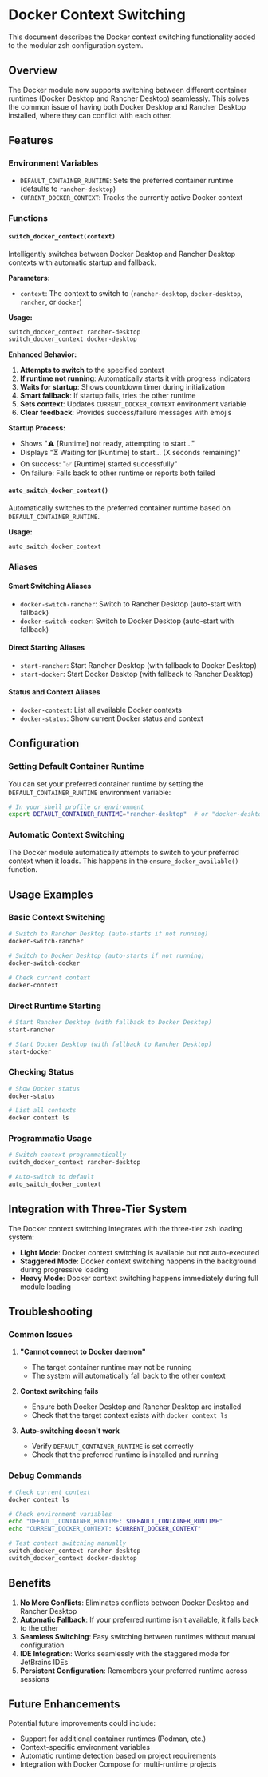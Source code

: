 # Docker Context Switching

This document describes the Docker context switching functionality added to the modular zsh configuration system.

## Overview

The Docker module now supports switching between different container runtimes (Docker Desktop and Rancher Desktop) seamlessly. This solves the common issue of having both Docker Desktop and Rancher Desktop installed, where they can conflict with each other.

## Features

### Environment Variables

- `DEFAULT_CONTAINER_RUNTIME`: Sets the preferred container runtime (defaults to `rancher-desktop`)
- `CURRENT_DOCKER_CONTEXT`: Tracks the currently active Docker context

### Functions

#### `switch_docker_context(context)`

Intelligently switches between Docker Desktop and Rancher Desktop contexts with automatic startup and fallback.

**Parameters:**
- `context`: The context to switch to (`rancher-desktop`, `docker-desktop`, `rancher`, or `docker`)

**Usage:**
```bash
switch_docker_context rancher-desktop
switch_docker_context docker-desktop
```

**Enhanced Behavior:**
1. **Attempts to switch** to the specified context
2. **If runtime not running**: Automatically starts it with progress indicators
3. **Waits for startup**: Shows countdown timer during initialization
4. **Smart fallback**: If startup fails, tries the other runtime
5. **Sets context**: Updates `CURRENT_DOCKER_CONTEXT` environment variable
6. **Clear feedback**: Provides success/failure messages with emojis

**Startup Process:**
- Shows "⚠️ [Runtime] not ready, attempting to start..."
- Displays "⏳ Waiting for [Runtime] to start... (X seconds remaining)"
- On success: "✅ [Runtime] started successfully"
- On failure: Falls back to other runtime or reports both failed

#### `auto_switch_docker_context()`

Automatically switches to the preferred container runtime based on `DEFAULT_CONTAINER_RUNTIME`.

**Usage:**
```bash
auto_switch_docker_context
```

### Aliases

#### Smart Switching Aliases
- `docker-switch-rancher`: Switch to Rancher Desktop (auto-start with fallback)
- `docker-switch-docker`: Switch to Docker Desktop (auto-start with fallback)

#### Direct Starting Aliases  
- `start-rancher`: Start Rancher Desktop (with fallback to Docker Desktop)
- `start-docker`: Start Docker Desktop (with fallback to Rancher Desktop)

#### Status and Context Aliases
- `docker-context`: List all available Docker contexts
- `docker-status`: Show current Docker status and context

## Configuration

### Setting Default Container Runtime

You can set your preferred container runtime by setting the `DEFAULT_CONTAINER_RUNTIME` environment variable:

```bash
# In your shell profile or environment
export DEFAULT_CONTAINER_RUNTIME="rancher-desktop"  # or "docker-desktop"
```

### Automatic Context Switching

The Docker module automatically attempts to switch to your preferred context when it loads. This happens in the `ensure_docker_available()` function.

## Usage Examples

### Basic Context Switching

```bash
# Switch to Rancher Desktop (auto-starts if not running)
docker-switch-rancher

# Switch to Docker Desktop (auto-starts if not running)
docker-switch-docker

# Check current context
docker-context
```

### Direct Runtime Starting

```bash
# Start Rancher Desktop (with fallback to Docker Desktop)
start-rancher

# Start Docker Desktop (with fallback to Rancher Desktop)  
start-docker
```

### Checking Status

```bash
# Show Docker status
docker-status

# List all contexts
docker context ls
```

### Programmatic Usage

```bash
# Switch context programmatically
switch_docker_context rancher-desktop

# Auto-switch to default
auto_switch_docker_context
```

## Integration with Three-Tier System

The Docker context switching integrates with the three-tier zsh loading system:

- **Light Mode**: Docker context switching is available but not auto-executed
- **Staggered Mode**: Docker context switching happens in the background during progressive loading
- **Heavy Mode**: Docker context switching happens immediately during full module loading

## Troubleshooting

### Common Issues

1. **"Cannot connect to Docker daemon"**
   - The target container runtime may not be running
   - The system will automatically fall back to the other context

2. **Context switching fails**
   - Ensure both Docker Desktop and Rancher Desktop are installed
   - Check that the target context exists with `docker context ls`

3. **Auto-switching doesn't work**
   - Verify `DEFAULT_CONTAINER_RUNTIME` is set correctly
   - Check that the preferred runtime is installed and running

### Debug Commands

```bash
# Check current context
docker context ls

# Check environment variables
echo "DEFAULT_CONTAINER_RUNTIME: $DEFAULT_CONTAINER_RUNTIME"
echo "CURRENT_DOCKER_CONTEXT: $CURRENT_DOCKER_CONTEXT"

# Test context switching manually
switch_docker_context rancher-desktop
switch_docker_context docker-desktop
```

## Benefits

1. **No More Conflicts**: Eliminates conflicts between Docker Desktop and Rancher Desktop
2. **Automatic Fallback**: If your preferred runtime isn't available, it falls back to the other
3. **Seamless Switching**: Easy switching between runtimes without manual configuration
4. **IDE Integration**: Works seamlessly with the staggered mode for JetBrains IDEs
5. **Persistent Configuration**: Remembers your preferred runtime across sessions

## Future Enhancements

Potential future improvements could include:

- Support for additional container runtimes (Podman, etc.)
- Context-specific environment variables
- Automatic runtime detection based on project requirements
- Integration with Docker Compose for multi-runtime projects
